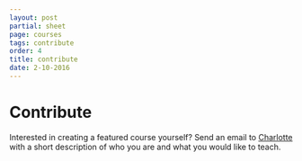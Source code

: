 ```yaml
--- 
layout: post
partial: sheet
page: courses
tags: contribute
order: 4
title: contribute
date: 2-10-2016
---
```

# Contribute

Interested in creating a featured course yourself? Send an email to [Charlotte](mailto:charlotte@offcourse.io) with a short description of who you are and what you would like to teach.
